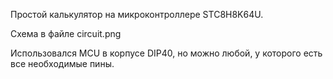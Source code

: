 Простой калькулятор на микроконтроллере STC8H8K64U.

Схема в файле circuit.png 

Использовался MCU в корпусе DIP40, но можно любой, у которого есть все необходимые пины.
